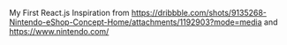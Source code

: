 My First React.js
Inspiration from https://dribbble.com/shots/9135268-Nintendo-eShop-Concept-Home/attachments/1192903?mode=media and https://www.nintendo.com/
